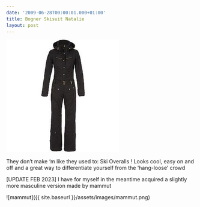 ```yaml
---
date: '2009-06-28T00:00:01.000+01:00'
title: Bogner Skisuit Natalie
layout: post
---
```


![bogner_natalie](/assets/images/bognernatalie.jpg)

They don’t make ‘m like they used to: Ski Overalls ! Looks cool, easy on and off and a great way to differentiate yourself from the ‘hang-loose’ crowd  

[UPDATE FEB 2023] I have for myself in the meantime acquired a slightly more masculine version made by mammut

![mammut]({{ site.baseurl }}/assets/images/mammut.png)